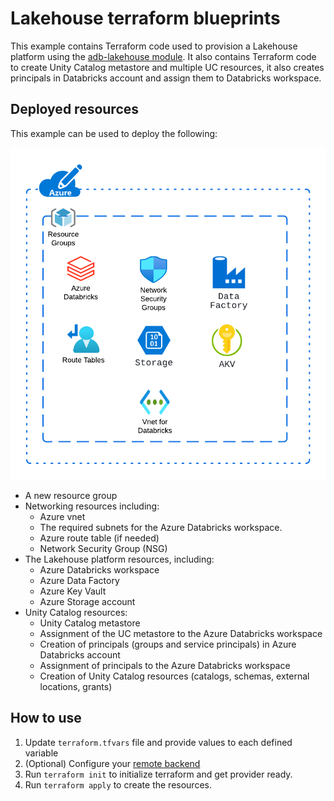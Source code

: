 # Lakehouse terraform blueprints

This example contains Terraform code used to provision a Lakehouse platform using the [adb-lakehouse module](../../modules/adb-lakehouse).
It also contains Terraform code to create Unity Catalog metastore and multiple UC resources, it also creates principals in Databricks account and assign them to Databricks workspace.

## Deployed resources

This example can be used to deploy the following:

![Azure Lakehouse platform](https://raw.githubusercontent.com/databricks/terraform-databricks-examples/main/modules/adb-lakehouse/images/azure_lakehouse_platform_diagram.png?raw=true)

* A new resource group
* Networking resources including:
  * Azure vnet
  * The required subnets for the Azure Databricks workspace.
  * Azure route table (if needed)
  * Network Security Group (NSG)
* The Lakehouse platform resources, including:
  * Azure Databricks workspace
  * Azure Data Factory
  * Azure Key Vault
  * Azure Storage account
* Unity Catalog resources:
  * Unity Catalog metastore
  * Assignment of the UC metastore to the Azure Databricks workspace
  * Creation of principals (groups and service principals) in Azure Databricks account
  * Assignment of principals to the Azure Databricks workspace
  * Creation of Unity Catalog resources (catalogs, schemas, external locations, grants)

## How to use

1. Update `terraform.tfvars` file and provide values to each defined variable
2. (Optional) Configure your [remote backend](https://developer.hashicorp.com/terraform/language/settings/backends/azurerm)
3. Run `terraform init` to initialize terraform and get provider ready.
4. Run `terraform apply` to create the resources.
